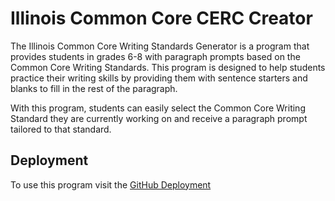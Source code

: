 # Illinois Common Core CERC Creator

The Illinois Common Core Writing Standards Generator is a program that provides students in grades 6-8 with paragraph prompts based on the Common Core Writing Standards. This program is designed to help students practice their writing skills by providing them with sentence starters and blanks to fill in the rest of the paragraph.

With this program, students can easily select the Common Core Writing Standard they are currently working on and receive a paragraph prompt tailored to that standard.

## Deployment

To use this program visit the [GitHub Deployment](https://mcgidoug.github.io/il-common-core-cerc-creator/)
